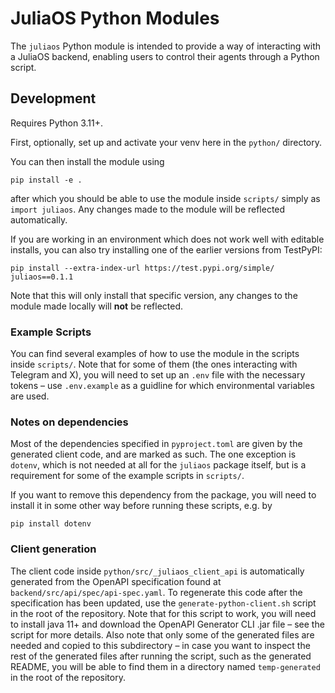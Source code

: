 # JuliaOS Python Modules

The `juliaos` Python module is intended to provide a way of interacting with a JuliaOS backend, enabling users to control their agents through a Python script.

## Development

Requires Python 3.11+.

First, optionally, set up and activate your venv here in the `python/` directory.

You can then install the module using

```
pip install -e .
```

after which you should be able to use the module inside `scripts/` simply as `import juliaos`. Any changes made to the module will be reflected automatically.

If you are working in an environment which does not work well with editable installs, you can also try installing one of the earlier versions from TestPyPI:

```
pip install --extra-index-url https://test.pypi.org/simple/ juliaos==0.1.1
```

Note that this will only install that specific version, any changes to the module made locally will **not** be reflected.

### Example Scripts

You can find several examples of how to use the module in the scripts inside `scripts/`. Note that for some of them (the ones interacting with Telegram and X), you will need to set up an `.env` file with the necessary tokens &ndash; use `.env.example` as a guidline for which environmental variables are used.

### Notes on dependencies

Most of the dependencies specified in `pyproject.toml` are given by the generated client code, and are marked as such. The one exception is `dotenv`, which is not needed at all for the `juliaos` package itself, but is a requirement for some of the example scripts in `scripts/`.

If you want to remove this dependency from the package, you will need to install it in some other way before running these scripts, e.g. by

```
pip install dotenv
```

### Client generation

The client code inside `python/src/_juliaos_client_api` is automatically generated from the OpenAPI specification found at `backend/src/api/spec/api-spec.yaml`. To regenerate this code after the specification has been updated, use the `generate-python-client.sh` script in the root of the repository. Note that for this script to work, you will need to install java 11+ and download the OpenAPI Generator CLI .jar file &ndash; see the script for more details. Also note that only some of the generated files are needed and copied to this subdirectory &ndash; in case you want to inspect the rest of the generated files after running the script, such as the generated README, you will be able to find them in a directory named `temp-generated` in the root of the repository.